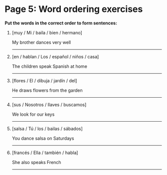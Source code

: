 # Page 5: Word ordering exercises

**Put the words in the correct order to form sentences:**

1. [muy / Mi / baila / bien / hermano]

   My brother dances very well

   _________________________________

2. [en / hablan / Los / español / niños / casa]

   The children speak Spanish at home

   _________________________________

3. [flores / El / dibuja / jardín / del]

   He draws flowers from the garden

   _________________________________

4. [sus / Nosotros / llaves / buscamos]

   We look for our keys

   _________________________________

5. [salsa / Tú / los / bailas / sábados]

   You dance salsa on Saturdays

   _________________________________

6. [francés / Ella / también / habla]

   She also speaks French

   _________________________________